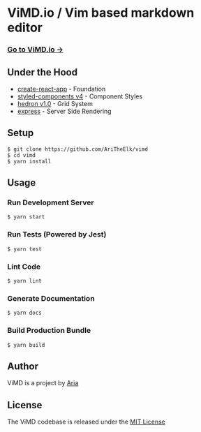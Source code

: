 # ViMD.io / Vim based markdown editor

### [Go to ViMD.io →]()

## Under the Hood

- [create-react-app](https://github.com/facebook/create-react-app) - Foundation
- [styled-components v4](https://github.com/styled-components/styled-components) - Component Styles
- [hedron v1.0](https://github.com/AriTheElk/hedron) - Grid System
- [express](https://github.com/expressjs/express) - Server Side Rendering

## Setup

```
$ git clone https://github.com/AriTheElk/vimd
$ cd vimd
$ yarn install
```

## Usage

### Run Development Server

```
$ yarn start
```

### Run Tests (Powered by Jest)

```
$ yarn test
```

### Lint Code

```
$ yarn lint
```

### Generate Documentation

```
$ yarn docs
```

### Build Production Bundle

```
$ yarn build
```

## Author

ViMD is a project by [Aria](https://github.com/AriTheElk)

## License

The ViMD codebase is released under the [MIT License](LICENSE.md)
